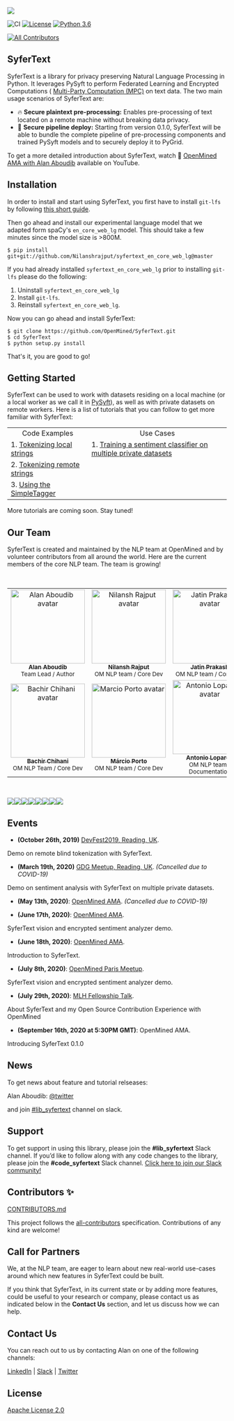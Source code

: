 <img src='./art/syfertext_logo_horizontal.png'>

![CI](https://github.com/OpenMined/SyferText/workflows/CI/badge.svg)
[![License](https://img.shields.io/badge/License-Apache%202.0-blue.svg)](https://opensource.org/licenses/Apache-2.0)
[![Python 3.6](https://img.shields.io/badge/python-3.6-blue.svg)](https://www.python.org/downloads/release/python-360/)
<!-- ALL-CONTRIBUTORS-BADGE:START - Do not remove or modify this section -->

[![All Contributors](https://img.shields.io/badge/all_contributors-5-orange.svg?style=flat-square)](#contributors-)

<!-- ALL-CONTRIBUTORS-BADGE:END -->

## SyferText

SyferText is a library for privacy preserving Natural Language Processing in Python. It leverages PySyft to perform Federated Learning and Encrypted Computations (
[Multi-Party Computation (MPC)](https://en.wikipedia.org/wiki/Secure_multi-party_computation) on text data. The two main usage scenarios of SyferText are:

- :fire: **Secure plaintext pre-processing:** Enables pre-processing of  text located on a remote machine without breaking data privacy.
- :rocket: **Secure pipeline deploy:** Starting from version 0.1.0, SyferText will be able to bundle the complete pipeline of pre-processing components and trained PySyft models and to securely deploy it to PyGrid.
  
To get a more detailed introduction about SyferText, watch :movie_camera: [OpenMined AMA with Alan Aboudib](https://youtu.be/gtwOPxxJ5F4)  available on YouTube.
  

## Installation

In order to install and start using SyferText, you first have to install `git-lfs` by following [this short guide](https://github.com/git-lfs/git-lfs/wiki/Installation). 

Then go ahead and install our experimental language model that we adapted form spaCy's `en_core_web_lg` model. This should take a few minutes since the model size is >800M.

```
$ pip install git+git://github.com/Nilanshrajput/syfertext_en_core_web_lg@master
```

If you had already installed `syfertext_en_core_web_lg` prior to installing `git-lfs` please do the following:

1. Uninstall `syfertext_en_core_web_lg`
2. Install `git-lfs`.
3. Reinstall `syfertext_en_core_web_lg`.

Now you can go ahead and install SyferText:

```
$ git clone https://github.com/OpenMined/SyferText.git
$ cd SyferText
$ python setup.py install
```

That's it, you are good to go!

## Getting Started

SyferText can be used to work with datasets residing on a local machine (or a local worker as we call it in [PySyft](https://github.com/OpenMined/PySyft)), as well as with private datasets on remote workers. Here is a list of tutorials that you can follow to get more familiar with SyferText:

<table>
<tbody>
<tr>
<td align = 'center'>Code Examples</td>
<td align = 'center'>Use Cases</td>
</tr>
<tr>
<td>1. <a href= "https://github.com/OpenMined/SyferText/blob/master/tutorials/Part%200%20-%20(Getting%20Started)%20Local%20Tokenization.ipynb">Tokenizing local strings</a></td>
<td>1. <a href= "https://github.com/OpenMined/SyferText/blob/master/tutorials/usecases/UC01%20-%20Sentiment%20Classifier%20-%20Private%20Datasets%20-%20(Secure%20Training).ipynb">Training a sentiment classifier on multiple private datasets</a></td>
</tr>
<tr>
<td>2. <a href= "https://bit.ly/37VEJ28">Tokenizing remote strings</a></td>
</tr>
<tr>
<td>3. <a href= "https://github.com/OpenMined/SyferText/blob/master/tutorials/Part%202%20-%20(Getting%20Started)%20Using%20SimpleTagger.ipynb">Using the SimpleTagger</a></td>
</tr>
</tbody>
</table>


More tutorials are coming soon. Stay tuned!

## Our Team

SyferText is created and maintained by the NLP team at OpenMined and by volunteer contributors from all around the world. Here are the current members of the core NLP team. The team is growing!

<br>
<table>
  <tr>
    <td align="center">
      <a href="https://twitter.com/alan_aboudib">
        <img src="https://avatars1.githubusercontent.com/u/11991643?s=240" width="170px;" alt="Alan Aboudib avatar">
        <br /><sub><b>Alan Aboudib</b></sub></a><br />
        <sub>Team Lead / Author</sub>
      </a>
    </td>
    <td align="center">
      <a href="https://github.com/Nilanshrajput">
        <img src="https://avatars0.githubusercontent.com/u/28673745?s=400&u=4573311779fc3cc924670e3e02108e35350c1f25&v=4"  width="170px;" alt="Nilansh Rajput avatar">
        <br /><sub><b>Nilansh Rajput</b></sub></a><br />
        <sub>OM NLP team / Core Dev</sub>
      </a>
    </td>
    <td align="center">
      <a href="https://github.com/bicycleman15">
        <img src="https://avatars0.githubusercontent.com/u/47978882?s=400&u=521e48efe1a9a652f4449f64278b690aa27dfe03&v=4"  width="170px;" alt="Jatin Prakash avatar">
        <br /><sub><b>Jatin Prakash</b></sub></a><br />
        <sub>OM NLP team / Core Dev</sub>
      </a>
    </td>
    <td align="center">
      <a href="https://github.com/sachin-101">
        <img src="https://avatars1.githubusercontent.com/u/44168164?s=400&u=df1c9d775a3312cacd4b330f469773e23260eb28&v=4"  width="170px;" alt="Sachin Kumar avatar">
        <br /><sub><b>Sachin Kumar</b></sub></a><br />
        <sub>OM NLP team / Core Dev</sub>
      </a>
    </td>
  </tr>
  <tr>
    <td align="center">
      <a href="https://github.com/dzlab">
        <img src="https://avatars0.githubusercontent.com/u/1645304?s=400&v=4" width="170px;" alt="Bachir Chihani avatar">
        <br /><sub><b>Bachir Chihani</b></sub></a><br />
        <sub>OM NLP Team / Core Dev</sub>
      </a>
    </td>
    <td align="center">
      <a href="https://github.com/MarcioPorto">
        <img src="https://avatars1.githubusercontent.com/u/6521281?s=400&v=4" width="170px;" alt="Marcio Porto avatar">
        <br /><sub><b>Márcio Porto</b></sub></a><br />
        <sub>OM NLP team / Core Dev</sub>
      </a>
    </td>
    <td align="center">
      <a href="https://github.com/AntonioLopardo">
        <img src="https://avatars3.githubusercontent.com/u/8061862?s=400&u=55d2022e2c47cfd0fd7a5e620e124a63f5a0e085&v=4"  width="170px;" alt="Antonio Lopardo avatar">
        <br /><sub><b>Antonio Lopardo</b></sub></a><br />
        <sub>OM NLP team / Documentation</sub>
      </a>
    </td>
  </tr>
  
  
</table>
<br>

[![](https://sourcerer.io/fame/Nilanshrajput/Nilanshrajput/SyferText/images/0)](https://sourcerer.io/fame/Nilanshrajput/Nilanshrajput/SyferText/links/0)[![](https://sourcerer.io/fame/Nilanshrajput/Nilanshrajput/SyferText/images/1)](https://sourcerer.io/fame/Nilanshrajput/Nilanshrajput/SyferText/links/1)[![](https://sourcerer.io/fame/Nilanshrajput/Nilanshrajput/SyferText/images/2)](https://sourcerer.io/fame/Nilanshrajput/Nilanshrajput/SyferText/links/2)[![](https://sourcerer.io/fame/Nilanshrajput/Nilanshrajput/SyferText/images/3)](https://sourcerer.io/fame/Nilanshrajput/Nilanshrajput/SyferText/links/3)[![](https://sourcerer.io/fame/Nilanshrajput/Nilanshrajput/SyferText/images/4)](https://sourcerer.io/fame/Nilanshrajput/Nilanshrajput/SyferText/links/4)[![](https://sourcerer.io/fame/Nilanshrajput/Nilanshrajput/SyferText/images/5)](https://sourcerer.io/fame/Nilanshrajput/Nilanshrajput/SyferText/links/5)[![](https://sourcerer.io/fame/Nilanshrajput/Nilanshrajput/SyferText/images/6)](https://sourcerer.io/fame/Nilanshrajput/Nilanshrajput/SyferText/links/6)[![](https://sourcerer.io/fame/Nilanshrajput/Nilanshrajput/SyferText/images/7)](https://sourcerer.io/fame/Nilanshrajput/Nilanshrajput/SyferText/links/7)

## Events

- **(October 26th, 2019)** [DevFest2019, Reading, UK](https://www.meetup.com/GDG-Reading-Thames-Valley/events/262918960/).

Demo on remote blind tokenization with SyferText.


- **(March 19th, 2020)** [GDG Meetup, Reading, UK](https://www.meetup.com/GDG-Reading-Thames-Valley/events/268137223/). *(Cancelled due to COVID-19)*

Demo on sentiment analysis with SyferText on multiple private datasets. 


- **(May 13th, 2020)**: [OpenMined AMA](https://www.youtube.com/channel/UCzoUqDE_OzYo6lGXtsEbOxQ). *(Cancelled due to COVID-19)*


- **(June 17th, 2020)**: [OpenMined AMA](https://www.youtube.com/watch?v=gtwOPxxJ5F4&t=2907s). 

SyferText vision and encrypted sentiment analyzer demo.


- **(June 18th, 2020)**: [OpenMined AMA](https://federatedlearningconference.com/index.php/schedule-2/schedule-3). 

Introduction to SyferText.

- **(July 8th, 2020)**: [OpenMined Paris Meetup](https://www.youtube.com/watch?v=KrjyfZDERsI&t=5040s). 

SyferText vision and encrypted sentiment analyzer demo.


- **(July 29th, 2020)**: [MLH Fellowship Talk](https://www.youtube.com/watch?v=F36Mak1hdlo). 

About SyferText and my Open Source Contribution Experience with OpenMined

- **(September 16th, 2020 at 5:30PM GMT)**: OpenMined AMA. 

Introducing SyferText 0.1.0


## News

To get news about feature and tutorial relseases:

Alan Aboudib: [@twitter](https://twitter.com/alan_aboudib)

and join [#lib_syfertext](https://openmined.slack.com/archives/CUWDZMED9) channel on slack.


## Support
To get support in using this library, please join the **#lib_syfertext** Slack channel. If you’d like to follow along with any code changes to the library, please join the **#code_syfertext** Slack channel. [Click here to join our Slack community!](https://slack.openmined.org)


## Contributors ✨
[CONTRIBUTORS.md](https://github.com/OpenMined/SyferText/blob/master/CONTRIBUTORS.md)

This project follows the [all-contributors](https://github.com/all-contributors/all-contributors) specification. Contributions of any kind are welcome!

## Call for Partners

We, at the NLP team, are eager to learn about new real-world use-cases around which new features in SyferText could be built. 

If you think that SyferText, in its current state or by adding more features, could be useful to your research or company, please contact us as indicated below in the **Contact Us** section, and let us discuss how we can help.


## Contact Us

You can reach out to us by contacting Alan on one of the following channels:

 [LinkedIn](https://www.linkedin.com/in/ala-aboudib/) | [Slack](https://app.slack.com/client/T6963A864/DDKH3SXKL/user_profile/UDKH3SH8S) | [Twitter](https://twitter.com/alan_aboudib)
 
 
## License
[Apache License 2.0](https://choosealicense.com/licenses/apache-2.0/)
